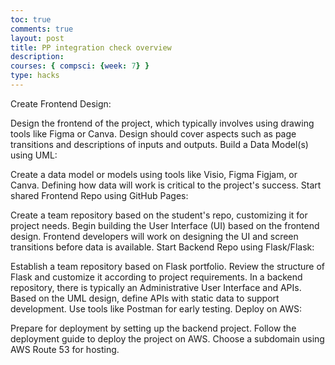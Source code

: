 ```yaml
---
toc: true
comments: true
layout: post
title: PP integration check overview
description: 
courses: { compsci: {week: 7} }
type: hacks
---
```


Create Frontend Design:

Design the frontend of the project, which typically involves using drawing tools like Figma or Canva.
Design should cover aspects such as page transitions and descriptions of inputs and outputs.
Build a Data Model(s) using UML:

Create a data model or models using tools like Visio, Figma Figjam, or Canva.
Defining how data will work is critical to the project's success.
Start shared Frontend Repo using GitHub Pages:

Create a team repository based on the student's repo, customizing it for project needs.
Begin building the User Interface (UI) based on the frontend design.
Frontend developers will work on designing the UI and screen transitions before data is available.
Start Backend Repo using Flask/Flask:

Establish a team repository based on Flask portfolio.
Review the structure of Flask and customize it according to project requirements.
In a backend repository, there is typically an Administrative User Interface and APIs.
Based on the UML design, define APIs with static data to support development.
Use tools like Postman for early testing.
Deploy on AWS:

Prepare for deployment by setting up the backend project.
Follow the deployment guide to deploy the project on AWS.
Choose a subdomain using AWS Route 53 for hosting.